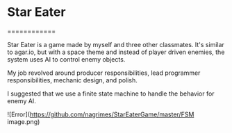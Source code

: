 # Star Eater

============

Star Eater is a game made by myself and three other classmates. It's similar to agar.io, but with a space theme and instead of player driven enemies, the system uses AI to control enemy objects.

My job revolved around producer responsibilities, lead programmer responsibilities, mechanic design, and polish.

I suggested that we use a finite state machine to handle the behavior for enemy AI.

![Error](https://github.com/nagrimes/StarEaterGame/master/FSM image.png)

